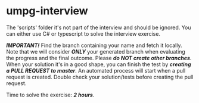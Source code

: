 # umpg-interview

The 'scripts' folder it's not part of the interview and should be ignored.
You can either use C# or typescript to solve the interview exercise.

***IMPORTANT!*** 
Find the branch containing your name and fetch it locally.
Note that we will consider ***ONLY*** your generated branch when evaluating the progress and the final outcome.
Please ***do NOT create other branches***. When your solution it's in a good shape, you can finish the test by ***creating a PULL REQUEST to master***.
An automated process will start when a pull request is created. Double check your solution/tests before creating the pull request.

Time to solve the exercise: ***2 hours***.